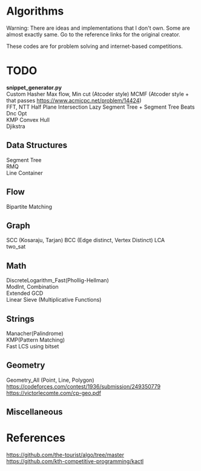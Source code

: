 # Algorithms
Warning: There are ideas and implementations that I don't own. Some are almost exactly same. Go to the reference links for the original creator.

These codes are for problem solving and internet-based competitions.

# TODO
**snippet_generator.py**  
Custom Hasher
Max flow, Min cut (Atcoder style)
MCMF (Atcoder style + that passes https://www.acmicpc.net/problem/14424)  
FFT, NTT
Half Plane Intersection
Lazy Segment Tree + Segment Tree Beats  
Dnc Opt  
KMP
Convex Hull  
Djikstra  

## Data Structures
Segment Tree  
RMQ  
Line Container  
## Flow
Bipartite Matching
## Graph
SCC (Kosaraju, Tarjan)
BCC  (Edge distinct, Vertex Distinct)
LCA  
two_sat  
## Math
DiscreteLogarithm_Fast(Phollig-Hellman)  
ModInt, Combination  
Extended GCD  
Linear Sieve (Multiplicative Functions)  
## Strings
Manacher(Palindrome)  
KMP(Pattern Matching)  
Fast LCS using bitset  
## Geometry
Geometry_All (Point, Line, Polygon)  
https://codeforces.com/contest/1936/submission/249350779
https://victorlecomte.com/cp-geo.pdf  
## Miscellaneous
# References
https://github.com/the-tourist/algo/tree/master  
https://github.com/kth-competitive-programming/kactl  
